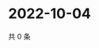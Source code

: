 # 2022-10-04

共 0 条

<!-- BEGIN WEIBO -->
<!-- 最后更新时间 Tue Oct 04 2022 14:31:24 GMT+0800 (China Standard Time) -->

<!-- END WEIBO -->

